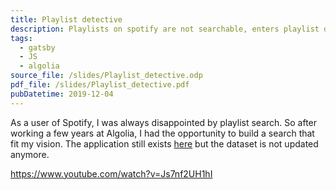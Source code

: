 ```yaml
---
title: Playlist detective
description: Playlists on spotify are not searchable, enters playlist detective
tags:
  - gatsby
  - JS
  - algolia
source_file: /slides/Playlist_detective.odp
pdf_file: /slides/Playlist_detective.pdf
pubDatetime: 2019-12-04
---
```


As a user of Spotify, I was always disappointed by playlist search. So after
working a few years at Algolia, I had the opportunity to build a search that fit
my vision. The application still exists
[here](https://www.playlistdetective.com/) but the dataset is not updated
anymore.

https://www.youtube.com/watch?v=Js7nf2UH1hI
